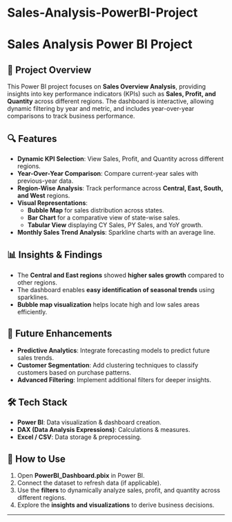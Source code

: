 # Sales-Analysis-PowerBI-Project
# Sales Analysis Power BI Project

## 📌 Project Overview
This Power BI project focuses on **Sales Overview Analysis**, providing insights into key performance indicators (KPIs) such as **Sales, Profit, and Quantity** across different regions. The dashboard is interactive, allowing dynamic filtering by year and metric, and includes year-over-year comparisons to track business performance.

## 🔍 Features
- **Dynamic KPI Selection**: View Sales, Profit, and Quantity across different regions.
- **Year-Over-Year Comparison**: Compare current-year sales with previous-year data.
- **Region-Wise Analysis**: Track performance across **Central, East, South, and West** regions.
- **Visual Representations**:
  - **Bubble Map** for sales distribution across states.
  - **Bar Chart** for a comparative view of state-wise sales.
  - **Tabular View** displaying CY Sales, PY Sales, and YoY growth.
- **Monthly Sales Trend Analysis**: Sparkline charts with an average line.


## 📊 Insights & Findings
- The **Central and East regions** showed **higher sales growth** compared to other regions.
- The dashboard enables **easy identification of seasonal trends** using sparklines.
- **Bubble map visualization** helps locate high and low sales areas efficiently.

## 🚀 Future Enhancements
- **Predictive Analytics**: Integrate forecasting models to predict future sales trends.
- **Customer Segmentation**: Add clustering techniques to classify customers based on purchase patterns.
- **Advanced Filtering**: Implement additional filters for deeper insights.

## 🛠️ Tech Stack
- **Power BI**: Data visualization & dashboard creation.
- **DAX (Data Analysis Expressions)**: Calculations & measures.
- **Excel / CSV**: Data storage & preprocessing.

## 📌 How to Use
1. Open **PowerBI_Dashboard.pbix** in Power BI.
2. Connect the dataset to refresh data (if applicable).
3. Use the **filters** to dynamically analyze sales, profit, and quantity across different regions.
4. Explore the **insights and visualizations** to derive business decisions.

---

